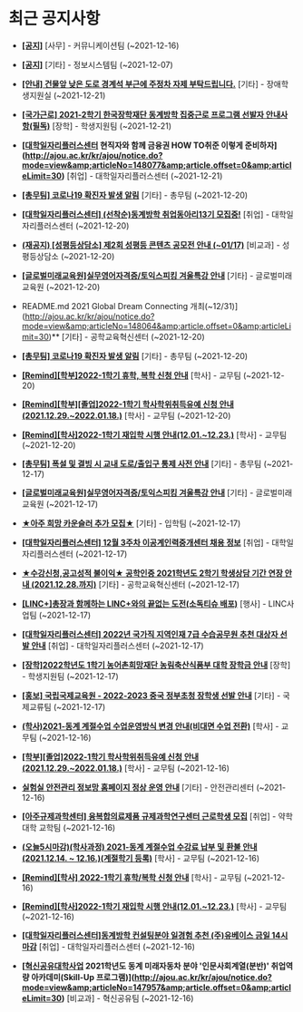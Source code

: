 # 최근 공지사항

* **[[공지]](http://ajou.ac.kr/kr/ajou/notice.do?mode=view&amp;articleNo=147976&amp;article.offset=0&amp;articleLimit=30)**
 [사무] - 커뮤니케이션팀 (~2021-12-16)

* **[[공지]](http://ajou.ac.kr/kr/ajou/notice.do?mode=view&amp;articleNo=141548&amp;article.offset=0&amp;articleLimit=30)**
 [기타] - 정보시스템팀 (~2021-12-07)

* **[[안내] 건물앞 낮은 도로 경계석 부근에 주정차 자제 부탁드립니다.](http://ajou.ac.kr/kr/ajou/notice.do?mode=view&amp;articleNo=148081&amp;article.offset=0&amp;articleLimit=30)**
 [기타] - 장애학생지원실 (~2021-12-21)

* **[[국가근로] 2021-2학기 한국장학재단 동계방학 집중근로 프로그램 선발자 안내사항(필독)](http://ajou.ac.kr/kr/ajou/notice.do?mode=view&amp;articleNo=148080&amp;article.offset=0&amp;articleLimit=30)**
 [장학] - 학생지원팀 (~2021-12-21)

* **[[대학일자리플러스센터](커리어하이) 현직자와 함께 금융권 HOW TO취준 이렇게 준비하자](http://ajou.ac.kr/kr/ajou/notice.do?mode=view&amp;articleNo=148077&amp;article.offset=0&amp;articleLimit=30)**
 [취업] - 대학일자리플러스센터 (~2021-12-21)

* **[[총무팀] 코로나19 확진자 발생 알림](http://ajou.ac.kr/kr/ajou/notice.do?mode=view&amp;articleNo=148071&amp;article.offset=0&amp;articleLimit=30)**
 [기타] - 총무팀 (~2021-12-20)

* **[[대학일자리플러스센터] (선착순)동계방학 취업동아리13기 모집중!](http://ajou.ac.kr/kr/ajou/notice.do?mode=view&amp;articleNo=148070&amp;article.offset=0&amp;articleLimit=30)**
 [취업] - 대학일자리플러스센터 (~2021-12-20)

* **[(재공지) [성평등상담소] 제2회 성평등 콘텐츠 공모전 안내 (~01/17)](http://ajou.ac.kr/kr/ajou/notice.do?mode=view&amp;articleNo=148069&amp;article.offset=0&amp;articleLimit=30)**
 [비교과] - 성평등상담소 (~2021-12-20)

* **[[글로벌미래교육원]실무영어자격증/토익스피킹 겨울특강 안내](http://ajou.ac.kr/kr/ajou/notice.do?mode=view&amp;articleNo=148065&amp;article.offset=0&amp;articleLimit=30)**
 [기타] - 글로벌미래교육원 (~2021-12-20)

* README.md 2021 Global Dream Connecting 개최(~12/31)](http://ajou.ac.kr/kr/ajou/notice.do?mode=view&amp;articleNo=148064&amp;article.offset=0&amp;articleLimit=30)**
 [기타] - 공학교육혁신센터 (~2021-12-20)

* **[[총무팀] 코로나19 확진자 발생 알림](http://ajou.ac.kr/kr/ajou/notice.do?mode=view&amp;articleNo=148059&amp;article.offset=0&amp;articleLimit=30)**
 [기타] - 총무팀 (~2021-12-20)

* **[[Remind][학부]2022-1학기 휴학, 복학 신청 안내](http://ajou.ac.kr/kr/ajou/notice.do?mode=view&amp;articleNo=148040&amp;article.offset=0&amp;articleLimit=30)**
 [학사] - 교무팀 (~2021-12-20)

* **[[Remind][학부][졸업]2022-1학기 학사학위취득유예 신청 안내(2021.12.29.~2022.01.18.)](http://ajou.ac.kr/kr/ajou/notice.do?mode=view&amp;articleNo=148039&amp;article.offset=0&amp;articleLimit=30)**
 [학사] - 교무팀 (~2021-12-20)

* **[[Remind][학사]2022-1학기 재입학 시행 안내(12.01.~12.23.)](http://ajou.ac.kr/kr/ajou/notice.do?mode=view&amp;articleNo=148038&amp;article.offset=0&amp;articleLimit=30)**
 [학사] - 교무팀 (~2021-12-20)

* **[[총무팀] 폭설 및 결빙 시 교내 도로/출입구 통제 사전 안내](http://ajou.ac.kr/kr/ajou/notice.do?mode=view&amp;articleNo=148027&amp;article.offset=0&amp;articleLimit=30)**
 [기타] - 총무팀 (~2021-12-17)

* **[[글로벌미래교육원]실무영어자격증/토익스피킹 겨울특강 안내](http://ajou.ac.kr/kr/ajou/notice.do?mode=view&amp;articleNo=148024&amp;article.offset=0&amp;articleLimit=30)**
 [기타] - 글로벌미래교육원 (~2021-12-17)

* **[★아주 희망 카운슬러 추가 모집★](http://ajou.ac.kr/kr/ajou/notice.do?mode=view&amp;articleNo=148023&amp;article.offset=0&amp;articleLimit=30)**
 [기타] - 입학팀 (~2021-12-17)

* **[[대학일자리플러스센터] 12월 3주차 이공계인력중개센터 채용 정보](http://ajou.ac.kr/kr/ajou/notice.do?mode=view&amp;articleNo=148020&amp;article.offset=0&amp;articleLimit=30)**
 [취업] - 대학일자리플러스센터 (~2021-12-17)

* **[★수강신청,공고성적 불이익★ 공학인증 2021학년도 2학기 학생상담 기간 연장 안내 (2021.12.28.까지)](http://ajou.ac.kr/kr/ajou/notice.do?mode=view&amp;articleNo=148017&amp;article.offset=0&amp;articleLimit=30)**
 [기타] - 공학교육혁신센터 (~2021-12-17)

* **[[LINC+]총장과 함께하는 LINC+와의 끝없는 도전(소독티슈 배포)](http://ajou.ac.kr/kr/ajou/notice.do?mode=view&amp;articleNo=148014&amp;article.offset=0&amp;articleLimit=30)**
 [행사] - LINC사업팀 (~2021-12-17)

* **[[대학일자리플러스센터] 2022년 국가직 지역인재 7급 수습공무원 추천 대상자 선발 안내](http://ajou.ac.kr/kr/ajou/notice.do?mode=view&amp;articleNo=147998&amp;article.offset=0&amp;articleLimit=30)**
 [취업] - 대학일자리플러스센터 (~2021-12-17)

* **[[장학]2022학년도 1학기 농어촌희망재단 농림축산식품부 대학 장학금 안내](http://ajou.ac.kr/kr/ajou/notice.do?mode=view&amp;articleNo=147995&amp;article.offset=0&amp;articleLimit=30)**
 [장학] - 학생지원팀 (~2021-12-17)

* **[[홍보] 국립국제교육원 - 2022-2023 중국 정부초청 장학생 선발 안내](http://ajou.ac.kr/kr/ajou/notice.do?mode=view&amp;articleNo=147993&amp;article.offset=0&amp;articleLimit=30)**
 [기타] - 국제교류팀 (~2021-12-17)

* **[(학사)2021-동계 계절수업 수업운영방식 변경 안내(비대면 수업 전환)](http://ajou.ac.kr/kr/ajou/notice.do?mode=view&amp;articleNo=147989&amp;article.offset=0&amp;articleLimit=30)**
 [학사] - 교무팀 (~2021-12-16)

* **[[학부][졸업]2022-1학기 학사학위취득유예 신청 안내(2021.12.29.~2022.01.18.)](http://ajou.ac.kr/kr/ajou/notice.do?mode=view&amp;articleNo=147983&amp;article.offset=0&amp;articleLimit=30)**
 [학사] - 교무팀 (~2021-12-16)

* **[실험실 안전관리 정보망 홈페이지 정상 운영 안내](http://ajou.ac.kr/kr/ajou/notice.do?mode=view&amp;articleNo=147982&amp;article.offset=0&amp;articleLimit=30)**
 [기타] - 안전관리센터 (~2021-12-16)

* **[[아주규제과학센터] 융복합의료제품 규제과학연구센터 근로학생 모집](http://ajou.ac.kr/kr/ajou/notice.do?mode=view&amp;articleNo=147981&amp;article.offset=0&amp;articleLimit=30)**
 [취업] - 약학대학 교학팀 (~2021-12-16)

* **[(오늘5시마감)(학사과정) 2021-동계 계절수업 수강료 납부 및 환불 안내 (2021.12.14. ~ 12.16.)(계절학기 등록)](http://ajou.ac.kr/kr/ajou/notice.do?mode=view&amp;articleNo=147972&amp;article.offset=0&amp;articleLimit=30)**
 [학사] - 교무팀 (~2021-12-16)

* **[[Remind][학사] 2022-1학기 휴학/복학 신청 안내](http://ajou.ac.kr/kr/ajou/notice.do?mode=view&amp;articleNo=147966&amp;article.offset=0&amp;articleLimit=30)**
 [학사] - 교무팀 (~2021-12-16)

* **[[Remind][학사]2022-1학기 재입학 시행 안내(12.01.~12.23.)](http://ajou.ac.kr/kr/ajou/notice.do?mode=view&amp;articleNo=147965&amp;article.offset=0&amp;articleLimit=30)**
 [학사] - 교무팀 (~2021-12-16)

* **[[대학일자리플러스센터]동계방학 컨설팅분야 일경험 추천 (주)유베이스 금일 14시 마감](http://ajou.ac.kr/kr/ajou/notice.do?mode=view&amp;articleNo=147958&amp;article.offset=0&amp;articleLimit=30)**
 [취업] - 대학일자리플러스센터 (~2021-12-16)

* **[[혁신공유대학사업](재공지) 2021학년도 동계 미래자동차 분야 &#x27;인문사회계열(분반)&#x27; 취업역량 아카데미(Skill-Up 프로그램)](http://ajou.ac.kr/kr/ajou/notice.do?mode=view&amp;articleNo=147957&amp;article.offset=0&amp;articleLimit=30)**
 [비교과] - 혁신공유팀 (~2021-12-16)
